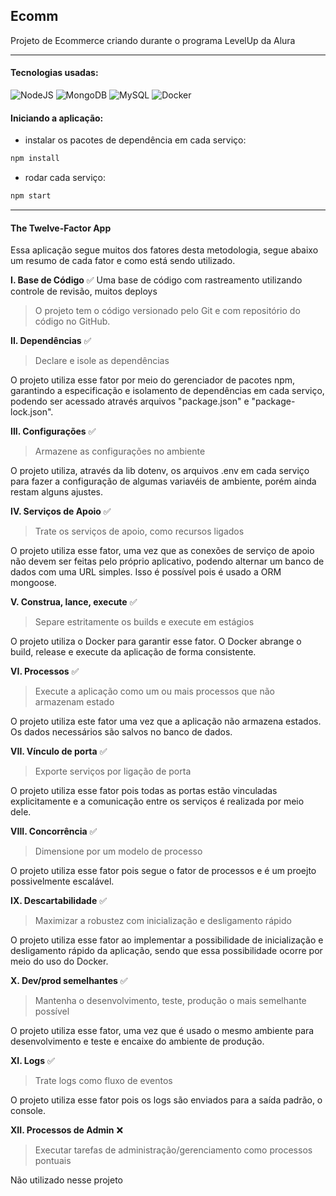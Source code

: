 ## Ecomm 

Projeto de Ecommerce criando durante o programa LevelUp da Alura
________________________________

#### Tecnologias usadas:
![NodeJS](https://img.shields.io/badge/Node.js-339933?style=for-the-badge&logo=nodedotjs&logoColor=white) ![MongoDB](https://img.shields.io/badge/MongoDB-4EA94B?style=for-the-badge&logo=mongodb&logoColor=white) ![MySQL](https://img.shields.io/badge/MySQL-00000F?style=for-the-badge&logo=mysql&logoColor=white) ![Docker](https://img.shields.io/badge/Docker-2496ED?style=for-the-badge&logo=docker&logoColor=white)

#### Iniciando a aplicação:
- instalar os pacotes de dependência em cada serviço: 
```javascript 
npm install
```
- rodar cada serviço: 
```javascript 
npm start
```
________________________________
#### The Twelve-Factor App
Essa aplicação segue muitos dos fatores desta metodologia, segue abaixo um resumo de cada fator e como está sendo utilizado.

**I. Base de Código** :white_check_mark:
Uma base de código com rastreamento utilizando controle de revisão, muitos deploys

> O projeto tem o código versionado pelo Git e com repositório do código no GitHub.

**II. Dependências** :white_check_mark:
> Declare e isole as dependências

O projeto utiliza esse fator por meio do gerenciador de pacotes npm, garantindo a especificação e isolamento de dependências em cada serviço, podendo ser acessado através arquivos "package.json" e "package-lock.json".

**III. Configurações** :white_check_mark:
> Armazene as configurações no ambiente

O projeto utiliza, através da lib dotenv, os arquivos .env em cada serviço para fazer a configuração de algumas variavéis de ambiente, porém ainda restam alguns ajustes.

**IV. Serviços de Apoio** :white_check_mark:
> Trate os serviços de apoio, como recursos ligados

O projeto utiliza esse fator, uma vez que as conexões de serviço de apoio não devem ser feitas pelo próprio aplicativo, podendo alternar um banco de dados com uma URL simples. Isso é possível pois é usado a ORM mongoose.

**V. Construa, lance, execute** :white_check_mark:

> Separe estritamente os builds e execute em estágios

O projeto utiliza o Docker para garantir esse fator. O Docker abrange o build, release e execute da aplicação de forma consistente.

**VI. Processos** :white_check_mark:
> Execute a aplicação como um ou mais processos que não armazenam estado

O projeto utiliza este fator uma vez que a aplicação não armazena estados. Os dados necessários são salvos no banco de dados.

**VII. Vínculo de porta** :white_check_mark:
> Exporte serviços por ligação de porta

O projeto utiliza esse fator pois todas as portas estão vinculadas explicitamente e a comunicação entre os serviços é realizada por meio dele.

**VIII. Concorrência** :white_check_mark:
> Dimensione por um modelo de processo

O projeto utiliza esse fator pois segue o fator de processos e é um proejto possivelmente escalável.

**IX. Descartabilidade** :white_check_mark:
> Maximizar a robustez com inicialização e desligamento rápido

O projeto utiliza esse fator ao implementar a possibilidade de inicialização e desligamento rápido da aplicação, sendo que essa possibilidade ocorre por meio do uso do Docker.

**X. Dev/prod semelhantes** :white_check_mark:
> Mantenha o desenvolvimento, teste, produção o mais semelhante possível

O projeto utiliza esse fator, uma vez que é usado o mesmo ambiente para desenvolvimento e teste e encaixe do ambiente de produção.

**XI. Logs** :white_check_mark:
> Trate logs como fluxo de eventos

O projeto utiliza esse fator pois os logs são enviados para a saída padrão, o console.

**XII. Processos de Admin** :x:
> Executar tarefas de administração/gerenciamento como processos pontuais

Não utilizado nesse projeto
